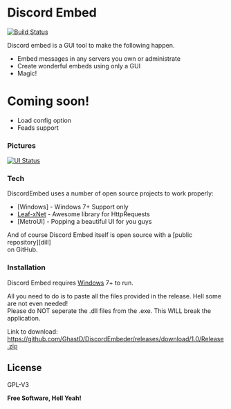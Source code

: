 
<h1 class="code-line" data-line-start=0 data-line-end=1 ><a id="Discord_Embed_0"></a>Discord Embed</h1>
<p class="has-line-data" data-line-start="2" data-line-end="3"><a href="https://travis-ci.org/joemccann/dillinger"><img src="https://travis-ci.org/joemccann/dillinger.svg?branch=master" alt="Build Status"></a></p>
<p class="has-line-data" data-line-start="4" data-line-end="5">Discord embed is a GUI tool to make the following happen.</p>
<ul>
<li class="has-line-data" data-line-start="6" data-line-end="7">Embed messages in any servers you own or administrate</li>
<li class="has-line-data" data-line-start="7" data-line-end="8">Create wonderful embeds using only a GUI</li>
<li class="has-line-data" data-line-start="8" data-line-end="10">Magic!</li>
</ul>
<h1 class="code-line" data-line-start=10 data-line-end=11 ><a id="Coming_soon_10"></a>Coming soon!</h1>
<ul>
<li class="has-line-data" data-line-start="12" data-line-end="13">Load config option</li>
<li class="has-line-data" data-line-start="13" data-line-end="14">Feads support</li>
</ul>
<h3 class="code-line" data-line-start=16 data-line-end=17 ><a id="Pictures_16"></a>Pictures</h3>
<p class="has-line-data" data-line-start="17" data-line-end="18"><a href="https://i.imgur.com/76yV6t7.png"><img src="https://i.imgur.com/76yV6t7.png" alt="UI Status"></a></p>
<h3 class="code-line" data-line-start=20 data-line-end=21 ><a id="Tech_20"></a>Tech</h3>
<p class="has-line-data" data-line-start="22" data-line-end="23">DiscordEmbed uses a number of open source projects to work properly:</p>
<ul>
<li class="has-line-data" data-line-start="24" data-line-end="25">[Windows] - Windows 7+ Support only</li>
<li class="has-line-data" data-line-start="25" data-line-end="26"><a href="https://github.com/csharp-leaf/Leaf.xNet">Leaf-xNet</a> - Awesome library for HttpRequests</li>
<li class="has-line-data" data-line-start="26" data-line-end="27">[MetroUI] - Popping a beautiful UI for you guys</li>
</ul>
<p class="has-line-data" data-line-start="29" data-line-end="31">And of course Discord Embed itself is open source with a [public repository][dill]<br>
on GitHub.</p>
<h3 class="code-line" data-line-start=32 data-line-end=33 ><a id="Installation_32"></a>Installation</h3>
<p class="has-line-data" data-line-start="34" data-line-end="35">Discord Embed requires <a href="https://microsoft.net">Windows</a> 7+ to run.</p>
<p class="has-line-data" data-line-start="36" data-line-end="38">All you need to do is to paste all the files provided in the release. Hell some are not even needed!<br>
Please do NOT seperate the .dll files from the .exe. This WILL break the application.</p>
<p class="has-line-data" data-line-start="39" data-line-end="40">Link to download: <a href="https://github.com/GhastD/DiscordEmbeder/releases">https://github.com/GhastD/DiscordEmbeder/releases/download/1.0/Release.zip</a></p>
<h2 class="code-line" data-line-start=42 data-line-end=44 ><a id="License_42"></a>License</h2>
<p class="has-line-data" data-line-start="45" data-line-end="46">GPL-V3</p>
<p class="has-line-data" data-line-start="48" data-line-end="49"><strong>Free Software, Hell Yeah!</strong></p>
